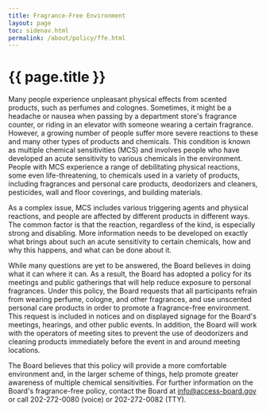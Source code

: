 ```yaml
---
title: Fragrance-Free Environment
layout: page
toc: sidenav.html
permalink: /about/policy/ffe.html
---
```


# {{ page.title }}

Many people experience unpleasant physical effects from scented products, such as perfumes and colognes. Sometimes, it might be a headache or nausea when passing by a department store's fragrance counter, or riding in an elevator with someone wearing a certain fragrance.  However, a growing number of people suffer more severe reactions to these and many other types of products and chemicals. This condition is known as multiple chemical sensitivities (MCS) and involves people who have developed an acute sensitivity to various chemicals in the environment.  People with MCS experience a range of debilitating physical reactions, some even life-threatening, to chemicals used in a variety of products, including fragrances and personal care products, deodorizers and cleaners, pesticides, wall and floor coverings, and building materials.

As a complex issue, MCS includes various triggering agents and physical reactions, and people are affected by different products in different ways. The common factor is that the reaction, regardless of the kind, is especially strong and disabling. More information needs to be developed on exactly what brings about such an acute sensitivity to certain chemicals, how and why this happens, and what can be done about it.

While many questions are yet to be answered, the Board believes in doing what it can where it can.  As a result, the Board has adopted a policy for its meetings and public gatherings that will help reduce exposure to personal fragrances.  Under this policy, the Board requests that all participants refrain from wearing perfume, cologne, and other fragrances, and use unscented personal care products in order to promote a fragrance-free environment.  This request is included in notices and on displayed signage for the Board's meetings, hearings, and other public events.  In addition, the Board will work with the operators of meeting sites to prevent the use of deodorizers and cleaning products immediately before the event in and around meeting locations.

The Board believes that this policy will provide a more comfortable environment and, in the larger scheme of things, help promote greater awareness of multiple chemical sensitivities.  For further information on the Board's fragrance-free policy, contact the Board at <info@access-board.gov> or call 202-272-0080 (voice) or 202-272-0082 (TTY).
